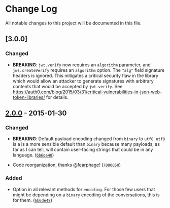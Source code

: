 # Change Log
All notable changes to this project will be documented in this file.

## [3.0.0]
### Changed
- **BREAKING**: `jwt.verify` now requires an `algorithm` parameter, and
  `jws.createVerify` requires an `algorithm` option. The `"alg"` field
  signature headers is ignored. This mitigates a critical security flaw
  in the library which would allow an attacker to generate signatures with
  arbitrary contents that would be accepted by `jwt.verify`. See
  https://auth0.com/blog/2015/03/31/critical-vulnerabilities-in-json-web-token-libraries/
  for details.

## [2.0.0] - 2015-01-30
### Changed
- **BREAKING**: Default payload encoding changed from `binary` to
  `utf8`. `utf8` is a is a more sensible default than `binary` because
  many payloads, as far as I can tell, will contain user-facing
  strings that could be in any language. (<code>[6b6de48]</code>)

- Code reorganization, thanks [@fearphage]! (<code>[7880050]</code>)

### Added
- Option in all relevant methods for `encoding`. For those few users
  that might be depending on a `binary` encoding of the conversations, this
  is for them. (<code>[6b6de48]</code>)

[unreleased]: https://github.com/brianloveswords/node-jws/compare/v2.0.0...HEAD
[2.0.0]: https://github.com/brianloveswords/node-jws/compare/v1.0.1...v2.0.0

[7880050]: https://github.com/brianloveswords/node-jws/commit/7880050
[6b6de48]: https://github.com/brianloveswords/node-jws/commit/6b6de48

[@fearphage]: https://github.com/fearphage
